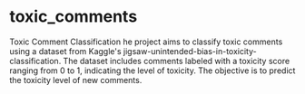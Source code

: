 # toxic_comments
Toxic Comment Classification
he project aims to classify toxic comments using a dataset from Kaggle's jigsaw-unintended-bias-in-toxicity-classification. The dataset includes comments labeled with a toxicity score ranging from 0 to 1, indicating the level of toxicity. The objective is to predict the toxicity level of new comments.
